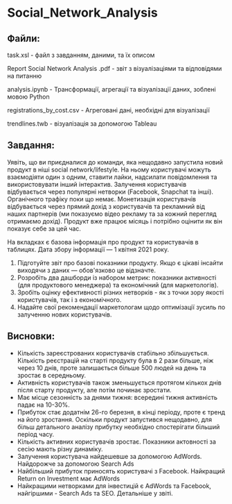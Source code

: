 # Social_Network_Analysis

## Файли:
<P>task.xsl - файл з завданням, даними, та їх описом</P>
<P>Report Social Network Analysis .pdf - звіт з візуалізаціями та відповідями на питанню</P>
<P>analysis.ipynb - Трансформації, агрегації та візуалізації даних, зоблені мовою Python</P>
<P>registrations_by_cost.csv - Агреговані дані, необхідні для візуалізації</P>
<P>trendlines.twb - візуалізація за допомогою Tableau</P>

## Завдання:
Уявіть, що ви приєдналися до команди, яка нещодавно запустила новий продукт в ніші social network/lifestyle. На ньому користувачі можуть взаємодіяти один з одним, ставити лайки, надсилати повідомлення та використовувати інший інтерактив. Залучення користувачів відбувається через популярні нетворки (Facebook, Snapchat та інші). Органічного трафіку поки що немає. Монетизація користувачів відбувається через прямий дохід з користувачів та рекламний від наших партнерів (ми показуємо відео рекламу та за кожний перегляд отримаємо дохід). Продукт вже працює місяць і потрібно оцінити як він показує себе за цей час.

На вкладках є базова інформація про продукт та користувачів в таблицях.
Дата збору інформації — 1 квітня 2021 року. 

1. Підготуйте звіт про базові показники продукту. Якщо є цікаві інсайти виходячи з даних  — обов'язково це відзначте.
2. Розробіть два дашборди із набором метрик: показники активності (для продуктового менеджера) та економічний (для маркетологів). 
3. Зробіть оцінку ефективності різних нетворків - як з точки зору якості користувачів, так і з економічного.
4. Надайте свої рекомендації маркетологам щодо оптимізації зусиль по залученню нових користувачів.

## Висновки:
<UL>
  <li>Кількість зареєстрованих користувачів стабільно збільшується. Кількість реєстрацій на старті продукту була в 2 рази більше, ніж через 10 днів, проте залишається більше 500 людей на день та зростає в середньому.</li>
  <li>Активність користувачів також зменьшується протягом кількох днів після старту продукту, але потім починає зростати.</li>
  <li>Має місце сезонність за днями тижня: всередині тижня активність падає на 10-30%.</li>
  <li>Прибуток стає додатнім 26-го березня, в кінці періоду, проте є тренд на його зростання. Оскільки продукт запустився нещодавно, для більш детального аналізу прибутку необхідно спостерігати більший період часу.</li>
  <li>Кількість активних користувачів зростає. Показники актовності за сесію мають різну динаміку.</li>
  <li>Залучення користувача найдешевше за допомогою AdWords. Найдорожче за допомогою Search Ads</li>
  <li>Найбільший прибуток приносять користувачі з Facebook. Найкращий Return on Investment має AdWords</li>
  <li>Найкращими нетворками для інвестицій є AdWords та Facebook, найгіршими - Search Ads та SEO. Детальніше у звіті.</li>
